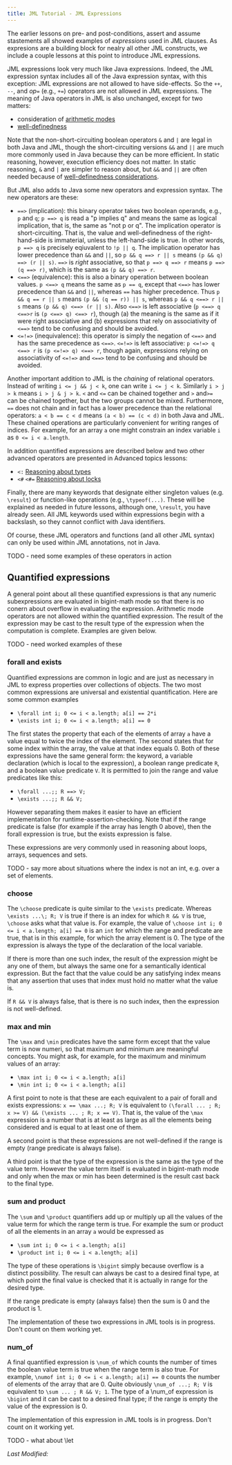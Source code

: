```yaml
---
title: JML Tutorial - JML Expressions
---
```


The earlier lessons on pre- and post-conditions, assert and assume
stastements all showed examples of *expressions* used in JML clauses.
As expresions are a building block for nealry all other JML constructs, 
we include a couple lessons at this point to introduce JML expressions.

JML expressions look very much  like Java expressions.
Indeed, the JML expression syntax includes all of the Java expression
syntax, with this exception: JML expressions are not allowed to have
side-effects. So the `++`, `--`, and _op_`=` (e.g., `+=`) operators are
not allowed in JML expressions. The meaning of Java operators in 
JML is also unchanged, except for two matters:
* consideration of [arithmetic modes](ArithmeticModes)
* [well-definedness](WellDefinedExpressions)

Note that the non-short-circuiting boolean operators `&` and `|` are legal
in both Java and JML, though the short-circuiting versions `&&` and `||`
are much more commonly used in Java because they can be more efficient. In
static reasoning, however, execution efficiency does not matter. 
In static reasoning, `&` and `|` are simpler to reason about, but 
`&&` and `||` are often needed because of [well-definedness considerations](WellDefinedExpressions).

But JML also adds to Java some new operators and expression syntax. The new operators are these:

* `==>` (implication): this binary operator takes two boolean operands, e.g., `p` and `q`; `p ==> q` is read a "p implies q" and means the same as logical implication, that is, the same as "not p or q". 
The implication operator is short-circuiting. That is, the value and well-definedness of the right-hand-side is immaterial, unless the left-hand-side is true. In other words, `p ==> q` is precisely eqiuvalent to `!p || q`.
The implication operator has lower 
precedence than `&&` and `||`, so `p && q ==> r || s` means
`(p && q) ==> (r || s)`. `==>` is *right* associative, so that
`p ==> q ==> r` means `p ==> (q ==> r)`, which is the same as `(p && q) ==> r`.
* `<==>` (equivalence): this is also a binary operation between boolean values.
`p <==> q` means the same as `p == q`, except that `<==>` has lower precedence than `&&` and `||`, whereas `==` has higher precedence. 
Thus `p && q == r || s` means `(p && (q == r)) || s`, whereas
`p && q <==> r || s` means `(p && q) <==> (r || s)`.
Also `<==>` is left associative (`p <==> q <==>r` is `(p <==> q) <==> r`), 
though (a) the meaning is the same as if it were right associative and (b) 
expressions that rely on associativity of `<==>` tend to be confusing and should be avoided.
* `<=!=>` (inequivalence): this operator is simply the negation of `<==>`
and has the same precedence as `<==>`.  `<=!=>` is left associative:
`p <=!=> q <==> r` is `(p <=!=> q) <==> r`, though again, expressions relying on associativity of `<=!=>` and `<==>` tend to be confusing and should be avoided.

Another important addition to JML is the *chaining* of relational operators.
Instead of writing `i <= j && j < k`, one can write `i <= j < k`. Similarly
`i > j > k` means `i > j & j > k`. `<` and `<=` can be chained together and
`>` and`>=` can be chained together, but the two groups cannot be mixed.
Furthermore, `==` does not chain and in fact has a lower precedence than the 
relational operators: `a < b == c < d` means `(a < b) == (c < d)` in both Java and JML. These chained operations are particularly convenient for writing
ranges of indices. For example, for an array `a` one might constrain an index variable `i` as `0 <= i < a.length`.

In addition quantified expressions are described below and two other advanced operators are presented in Advanced topics lessons:
* `<:` [Reasoning about types](TYPE)
* `<#` `<#=` [Reasoning about locks](Locks)

Finally, there are many keywords that designate either singleton values (e.g. `\result`) or function-like operations (e.g., `\typeof(...)`. These will be 
explained as needed in future lessons, although one, `\result`, you have already seen. All JML keywords used within expressions begin with a backslash, so they
cannot conflict with Java identifiers.

Of course, these JML operators and functions (and all other JML syntax) can only be used within JML annotations, not in Java.

TODO - need some examples of these operators in action

## Quantified expressions

A general point about all these quantified expressions is that any numeric subexpressions are evaluated in bigint-math mode so that there is no conern about overflow in evaluating the expression. Arithmetic mode operators are not allowed within the quantified expression. The result of the expression may be cast to the result type of the expression when the computation is complete. Examples are given below.

TODO - need worked examples of these

### forall and exists

Quantified expressions are common in logic and are just as necessary in JML to express properties over collections of objects.
The two most common expressions are universal and existential quantification. Here are some common examples
* `\forall int i; 0 <= i < a.length; a[i] == 2*i`
* `\exists int i; 0 <= i < a.length; a[i] == 0`

The first states the property that each of the elements of array `a` have a value equal to twice the index of the element. The second states that for some index within the array, the value at that index equals 0. Both of these expressions have the same general form: the keyword, a variable declaration (which is local to the expression), a boolean range predicate `R`, and a boolean value predicate `V`. It is permitted to join the range and value predicates like this:
* `\forall ...;; R ==> V;`
* `\exists ...;; R && V;`

However separating them makes it easier to have an efficient implementation for runtime-assertion-checking. Note that if the range predicate is false (for example if the array has length 0 above), then the forall expression is true, but the exists expression is false.

These expressions are very commonly used in reasoning about loops, arrays, sequences and sets.

TODO - say more about situations where the index is not an int, e.g. over a set of elements.

### choose

The `\choose` predicate is quite similar to the `\exists` predicate. Whereas `\exists ...\; R; V` is true if there is an index for which `R && V` is true,
`\choose` asks what that value is. For example, the value of `\choose int i; 0 <= i < a.length; a[i] == 0` is an `int` for which the range and predicate are true, that is in this example, for which the array element is 0. The type of the expression is always the type of the declaration of the local variable.

If there is more than one such index, the result of the expression might be any one of them, but always the same one for a semantically identical expression.
But the fact that the value could be any satisfying index means that any assertion that uses that index must hold no matter what the value is.

If `R && V` is always false, that is there is no such index, then the expression is not well-defined. 
 
### max and min

The `\max` and `\min` predicates have the same form except that the value term is now numeri, so that maximum and minimum are meaningful concepts. You might ask, for example, for the maximum and minimum values of an array:
* `\max int i; 0 <= i < a.length; a[i]`
* `\min int i; 0 <= i < a.length; a[i]`

A first point to note is that these are each equivalent to a pair of forall and exists expressions: `x == \max ...; R; V` is equivalent to 
`(\forall ... ; R; x >= V) && (\exists ... ; R; x == V)`. That is, the value of the `\max` expression is a number that is at least as large as all the elements being considered and is equal to at least one of them.

A second point is that these expressions are not well-defined if the range is empty (range predicate is always false). 

A third point is that the type of the expression is the same as the type of the value term. However the value term itself is evaluated in bigint-math mode
and only when the max or min has been determined is the result cast back to the final type.

### sum and product

The `\sum` and `\product` quantifiers add up or multiply up all the values of the value term for which the range term is true. For example the sum or product of all the elements in an array `a` would be expressed as
* `\sum int i; 0 <= i < a.length; a[i]`
* `\product int i; 0 <= i < a.length; a[i]`

The type of these operations is `\bigint` simply because overflow is a distinct possibility. The result can always be cast to a desired final type, at which point the final value is checked that it is actually in range for the desired type.

If the range predicate is empty (always false) then the sum is 0 and the product is 1.

The implementation of these two expressions in JML tools is in progress. Don't count on them working yet.

### num_of

A final quantified expression is `\num_of` which counts the number of times the boolean value term is true when the range term is also true. For example,
`\numof int i; 0 <= i < a.length; a[i] == 0` counts the number of elements of the array that are 0. Quite obviously
`\num_of ...; R; V` is equivalent to `\sum ... ; R && V; 1`. The type of a \num_of expression is `\bigint` and it can be cast to a desired final type; if the range is empty the value of the expression is 0.

The implementation of this expression in JML tools is in progress. Don't count on it working yet.


TODO - what about \let

<i>Last Modified: <script type="text/javascript"> document.write(new Date(document.lastModified).toUTCString())</script></i>
